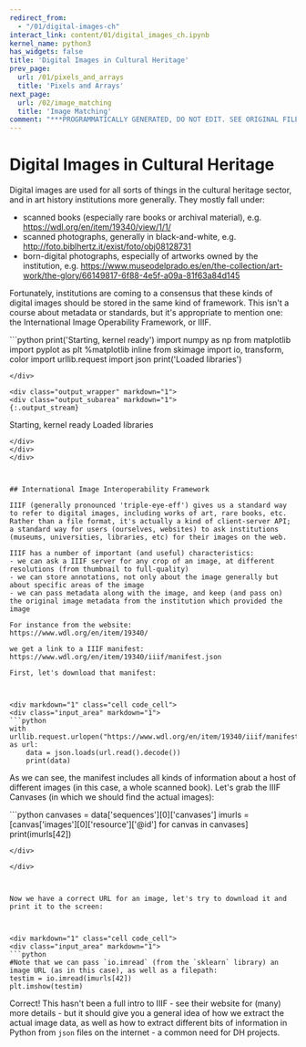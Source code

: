```yaml
---
redirect_from:
  - "/01/digital-images-ch"
interact_link: content/01/digital_images_ch.ipynb
kernel_name: python3
has_widgets: false
title: 'Digital Images in Cultural Heritage'
prev_page:
  url: /01/pixels_and_arrays
  title: 'Pixels and Arrays'
next_page:
  url: /02/image_matching
  title: 'Image Matching'
comment: "***PROGRAMMATICALLY GENERATED, DO NOT EDIT. SEE ORIGINAL FILES IN /content***"
---
```



# Digital Images in Cultural Heritage



Digital images are used for all sorts of things in the cultural heritage sector, and in art history institutions more generally. They mostly fall under: 
- scanned books (especially rare books or archival material), e.g. https://wdl.org/en/item/19340/view/1/1/ 
- scanned photographs, generally in black-and-white, e.g. http://foto.biblhertz.it/exist/foto/obj08128731
- born-digital photographs, especially of artworks owned by the institution, e.g. https://www.museodelprado.es/en/the-collection/art-work/the-glory/66149817-6f88-4e5f-a09a-81f63a84d145

Fortunately, institutions are coming to a consensus that these kinds of digital images should be stored in the same kind of framework. This isn't a course about metadata or standards, but it's appropriate to mention one: the International Image Operability Framework, or IIIF. 




<div markdown="1" class="cell code_cell">
<div class="input_area" markdown="1">
```python
print('Starting, kernel ready')
import numpy as np
from matplotlib import pyplot as plt
%matplotlib inline
from skimage import io, transform, color
import urllib.request
import json 
print('Loaded libraries')

```
</div>

<div class="output_wrapper" markdown="1">
<div class="output_subarea" markdown="1">
{:.output_stream}
```
Starting, kernel ready
Loaded libraries
```
</div>
</div>
</div>



## International Image Interoperability Framework

IIIF (generally pronounced 'triple-eye-eff') gives us a standard way to refer to digital images, including works of art, rare books, etc. Rather than a file format, it's actually a kind of client-server API; a standard way for users (ourselves, websites) to ask institutions (museums, universities, libraries, etc) for their images on the web. 

IIIF has a number of important (and useful) characteristics: 
- we can ask a IIIF server for any crop of an image, at different resolutions (from thumbnail to full-quality)
- we can store annotations, not only about the image generally but about specific areas of the image
- we can pass metadata along with the image, and keep (and pass on) the original image metadata from the institution which provided the image

For instance from the website: 
https://www.wdl.org/en/item/19340/

we get a link to a IIIF manifest: 
https://www.wdl.org/en/item/19340/iiif/manifest.json

First, let's download that manifest:



<div markdown="1" class="cell code_cell">
<div class="input_area" markdown="1">
```python
with urllib.request.urlopen("https://www.wdl.org/en/item/19340/iiif/manifest.json") as url:
    data = json.loads(url.read().decode())
    print(data)

```
</div>

</div>



As we can see, the manifest includes all kinds of information about a host of different images (in this case, a whole scanned book). Let's grab the IIIF Canvases (in which we should find the actual images): 



<div markdown="1" class="cell code_cell">
<div class="input_area" markdown="1">
```python
canvases = data['sequences'][0]['canvases']
imurls = [canvas['images'][0]['resource']['@id'] for canvas in canvases]
print(imurls[42])

```
</div>

</div>



Now we have a correct URL for an image, let's try to download it and print it to the screen: 



<div markdown="1" class="cell code_cell">
<div class="input_area" markdown="1">
```python
#Note that we can pass `io.imread` (from the `sklearn` library) an image URL (as in this case), as well as a filepath: 
testim = io.imread(imurls[42])
plt.imshow(testim)

```
</div>

</div>



Correct! This hasn't been a full intro to IIIF - see their website for (many) more details - but it should give you a general idea of how we extract the actual image data, as well as how to extract different bits of information in Python from `json` files on the internet - a common need for DH projects. 

